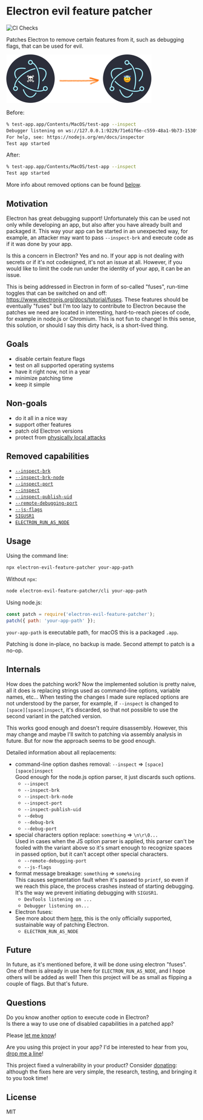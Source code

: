 # Electron evil feature patcher

![CI Checks](https://github.com/antelle/electron-evil-feature-patcher/workflows/CI%20Checks/badge.svg)

Patches Electron to remove certain features from it, such as debugging flags, that can be used for evil.

<img src="img/electron-evil-feature-patcher.png" alt="logo" width="384" />

Before:
```sh
% test-app.app/Contents/MacOS/test-app --inspect
Debugger listening on ws://127.0.0.1:9229/71e61f6e-c559-48a1-9b73-1530f5fd111a
For help, see: https://nodejs.org/en/docs/inspector
Test app started
```

After:
```sh
% test-app.app/Contents/MacOS/test-app --inspect
Test app started
```

More info about removed options can be found [below](#removed-capabilities).

## Motivation

Electron has great debugging support! Unfortunately this can be used not only while developing an app, but also after you have already built and packaged it. This way your app can be started in an unexpected way, for example, an attacker may want to pass `--inspect-brk` and execute code as if it was done by your app.

Is this a concern in Electron? Yes and no. If your app is not dealing with secrets or if it's not codesigned, it's not an issue at all. However, if you would like to limit the code run under the identity of your app, it can be an issue.

This is being addressed in Electron in form of so-called "fuses", run-time toggles that can be switched on and off: https://www.electronjs.org/docs/tutorial/fuses. These features should be eventually "fuses" but I'm too lazy to contribute to Electron because the patches we need are located in interesting, hard-to-reach pieces of code, for example in node.js or Chromium. This is not fun to change! In this sense, this solution, or should I say this dirty hack, is a short-lived thing.

## Goals

- disable certain feature flags
- test on all supported operating systems
- have it right now, not in a year
- minimize patching time
- keep it simple

## Non-goals

- do it all in a nice way
- support other features
- patch old Electron versions
- protect from [physically local attacks](https://chromium.googlesource.com/chromium/src/+/master/docs/security/faq.md#Why-arent-physically_local-attacks-in-Chromes-threat-model)

## Removed capabilities

- [`--inspect-brk`](https://www.electronjs.org/docs/api/command-line-switches#--inspect-brkhostport)
- [`--inspect-brk-node`](https://github.com/nodejs/node/blob/master/src/node_options.cc#L263)
- [`--inspect-port`](https://www.electronjs.org/docs/api/command-line-switches#--inspect-porthostport)
- [`--inspect`](https://www.electronjs.org/docs/api/command-line-switches#--inspecthostport)
- [`--inspect-publish-uid`](https://www.electronjs.org/docs/api/command-line-switches#--inspect-publish-uidstderrhttp)
- [`--remote-debugging-port`](https://www.electronjs.org/docs/api/command-line-switches#--remote-debugging-portport)
- [`--js-flags`](https://www.electronjs.org/docs/api/command-line-switches#--js-flagsflags)
- [`SIGUSR1`](https://nodejs.org/fr/docs/guides/debugging-getting-started/#enable-inspector)
- [`ELECTRON_RUN_AS_NODE`](https://www.electronjs.org/docs/api/environment-variables#electron_run_as_node)

## Usage

Using the command line:
```sh
npx electron-evil-feature-patcher your-app-path
```

Without `npx`:
```sh
node electron-evil-feature-patcher/cli your-app-path
```

Using node.js:
```js
const patch = require('electron-evil-feature-patcher');
patch({ path: 'your-app-path' });
```

`your-app-path` is executable path, for macOS this is a packaged `.app`.

Patching is done in-place, no backup is made. Second attempt to patch is a no-op.

## Internals

How does the patching work? Now the implemented solution is pretty naive, all it does is replacing strings used as command-line options, variable names, etc... When testing the changes I made sure replaced options are not understood by the parser, for example, if `--inspect` is changed to `[space][space]inspect`, it's discarded, so that not possible to use the second variant in the patched version.

This works good enough and doesn't require disassembly. However, this may change and maybe I'll switch to patching via assembly analysis in future. But for now the approach seems to be good enough.

Detailed information about all replacements:

- command-line option dashes removal: `--inspect` => `[space][space]inspect`  
  Good enough for the node.js option parser, it just discards such options. 
    - `--inspect`
    - `--inspect-brk`
    - `--inspect-brk-node`
    - `--inspect-port`
    - `--inspect-publish-uid`
    - `--debug`
    - `--debug-brk`
    - `--debug-port`
- special characters option replace: `something` => `\n\r\0...`  
    Used in cases when the JS option parser is applied, this parser can't be fooled with the variant above so it's smart enough to recognize spaces in passed option, but it can't accept other special characters.
    - `--remote-debugging-port`
    - `--js-flags`
- format message breakage: `something` => `some%sing`  
    This causes segmentation fault when it's passed to `printf`, so even if we reach this place, the process crashes instead of starting debugging. It's the way we prevent initiating debugging with `SIGUSR1`.
    - `DevTools listening on ...`
    - `Debugger listening on...`
- Electron fuses:  
    See more about them [here](https://www.electronjs.org/docs/tutorial/fuses), this is the only officially supported, sustainable way of patching Electron.
    - `ELECTRON_RUN_AS_NODE`

## Future

In future, as it's mentioned before, it will be done using electron "fuses". One of them is already in use here for `ELECTRON_RUN_AS_NODE`, and I hope others will be added as well! Then this project will be as small as flipping a couple of flags. But that's future.

## Questions

Do you know another option to execute code in Electron?  
Is there a way to use one of disabled capabilities in a patched app?  

Please [let me know](https://github.com/antelle/electron-evil-feature-patcher/issues/new)!

Are you using this project in your app? I'd be interested to hear from you, [drop me a line](mailto:antelle.net@gmail.com?subject=electron-evil-feature-patcher)!

This project fixed a vulnerability in your product? Consider [donating](https://github.com/sponsors/antelle): although the fixes here are very simple, the research, testing, and bringing it to you took time!

## License

MIT
